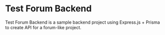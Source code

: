# Test Forum Backend

Test Forum Backend is a sample backend project using Express.js + Prisma 
to create API for a forum-like project.
